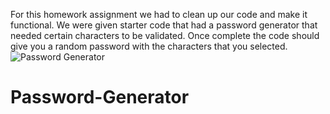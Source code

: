 For this homework assignment we had to clean up our code and make it functional. We were given starter code that had a password generator that needed certain characters to be validated. Once complete the code should give you a random password with the characters that you selected.
![Password Generator](https://user-images.githubusercontent.com/73040685/112562875-8d961980-8d95-11eb-8734-83c2105b054d.png)
# Password-Generator
